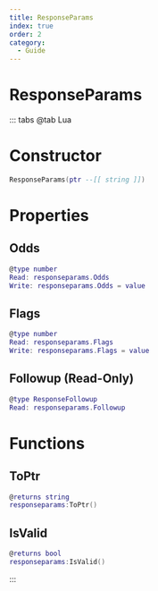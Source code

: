 ```yaml
---
title: ResponseParams
index: true
order: 2
category:
  - Guide
---
```


# ResponseParams

::: tabs
@tab Lua
# Constructor
```lua
ResponseParams(ptr --[[ string ]])
```
# Properties
## Odds 
```lua
@type number
Read: responseparams.Odds
Write: responseparams.Odds = value
```
## Flags 
```lua
@type number
Read: responseparams.Flags
Write: responseparams.Flags = value
```
## Followup (Read-Only)
```lua
@type ResponseFollowup
Read: responseparams.Followup
```
# Functions
## ToPtr
```lua
@returns string
responseparams:ToPtr()
```
## IsValid
```lua
@returns bool
responseparams:IsValid()
```

:::